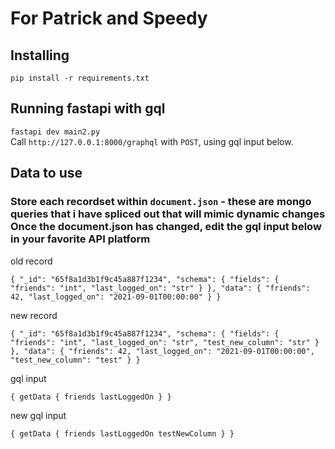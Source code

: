 # For Patrick and Speedy

## Installing

`pip install -r requirements.txt`

## Running fastapi with gql

`fastapi dev main2.py` \
Call `http://127.0.0.1:8000/graphql` with `POST`, using gql input below.

## Data to use

### Store each recordset within `document.json` - these are mongo queries that i have spliced out that will mimic dynamic changes Once the document.json has changed, edit the gql input below in your favorite API platform

old record

`{
    "_id": "65f8a1d3b1f9c45a887f1234",
    "schema": {
        "fields": {
            "friends": "int",
            "last_logged_on": "str"
        }
    },
    "data": {
        "friends": 42,
        "last_logged_on": "2021-09-01T00:00:00"
    }
}`

new record

`{
    "_id": "65f8a1d3b1f9c45a887f1234",
    "schema": {
        "fields": {
            "friends": "int",
            "last_logged_on": "str",
            "test_new_column": "str"
        }
    },
    "data": {
        "friends": 42,
        "last_logged_on": "2021-09-01T00:00:00",
        "test_new_column": "test"
    }
}`


gql input


`{
  getData {
    friends
    lastLoggedOn
  }
}
`

new gql input


`{
  getData {
    friends
    lastLoggedOn
    testNewColumn
  }
}
`